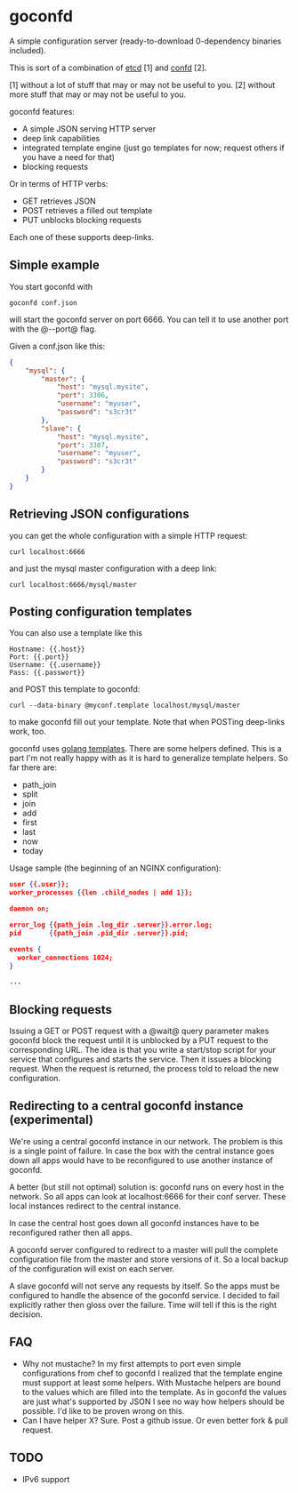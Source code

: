 goconfd
=======

A simple configuration server (ready-to-download 0-dependency binaries included).

This is sort of a combination of [etcd](https://github.com/coreos/etcd) [1] and [confd](https://github.com/kelseyhightower/confd) [2].

[1] without a lot of stuff that may or may not be useful to you.
[2] without more stuff that may or may not be useful to you.

goconfd features:

* A simple JSON serving HTTP server
* deep link capabilities
* integrated template engine (just go templates for now; request others if you have a need for that)
* blocking requests

Or in terms of HTTP verbs:

* GET retrieves JSON
* POST retrieves a filled out template
* PUT unblocks blocking requests

Each one of these supports deep-links.

Simple example
--------------

You start goconfd with

```
goconfd conf.json
```

will start the goconfd server on port 6666. You can tell it to use another port with the @--port@ flag.

Given a conf.json like this:


```json
{
	"mysql": {
		"master": {
			"host": "mysql.mysite",
			"port": 3306,
			"username": "myuser",
			"password": "s3cr3t"
		},
		"slave": {
			"host": "mysql.mysite",
			"port": 3307,
			"username": "myuser",
			"password": "s3cr3t"
		}
	}
}
```

Retrieving JSON configurations
------------------------------

you can get the whole configuration with a simple HTTP request:

```
curl localhost:6666
```

and just the mysql master configuration with a deep link:


```
curl localhost:6666/mysql/master
```

Posting configuration templates
-------------------------------

You can also use a template like this

```
Hostname: {{.host}}
Port: {{.port}}
Username: {{.username}}
Pass: {{.passwort}}
```

and POST this template to goconfd:

```
curl --data-binary @myconf.template localhost/mysql/master
```

to make goconfd fill out your template. Note that when POSTing deep-links work, too.

goconfd uses [golang templates](http://golang.org/pkg/text/template/). There are some helpers defined. This is a part I'm not really happy with as it is hard to generalize template helpers. So far there are:

* path_join
* split
* join
* add
* first
* last
* now
* today

Usage sample (the beginning of an NGINX configuration):

```json
user {{.user}};
worker_processes {{len .child_nodes | add 1}};

daemon on;

error_log {{path_join .log_dir .server}}.error.log;
pid       {{path_join .pid_dir .server}}.pid;

events {
  worker_connections 1024;
}

...
```

Blocking requests
-----------------

Issuing a GET or POST request with a @wait@ query parameter makes goconfd block the request until it is unblocked by a PUT request to the corresponding URL. The idea is that you write a start/stop script for your service that configures and starts the service. Then it issues a blocking request. When the request is returned, the process told to reload the new configuration.

Redirecting to a central goconfd instance (experimental)
-----------------------------------------

We're using a central goconfd instance in our network. The problem is this is a single point of failure. In case the box with the central instance goes down all apps would have to be reconfigured to use another instance of goconfd.

A better (but still not optimal) solution is: goconfd runs on every host in the network. So all apps can look at localhost:6666 for their conf server. These local instances redirect to the central instance.

In case the central host goes down all goconfd instances have to be reconfigured rather then all apps.

A goconfd server configured to redirect to a master will pull the complete configuration file from the master and store versions of it. So a local backup of the configuration will exist on each server.

A slave goconfd will not serve any requests by itself. So the apps must be configured to handle the absence of the goconfd service. I decided to fail explicitly rather then gloss over the failure. Time will tell if this is the right decision.

FAQ
---

* Why not mustache?
  In my first attempts to port even simple configurations from chef to goconfd I realized that the template engine must support at least some helpers. With Mustache helpers are bound to the values which are filled into the template. As in goconfd the values are just what's supported by JSON I see no way how helpers should be possible. I'd like to be proven wrong on this.
* Can I have helper X?
  Sure. Post a github issue. Or even better fork & pull request.

TODO
----

* IPv6 support

